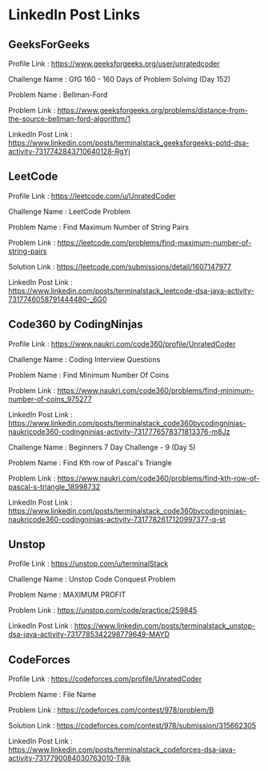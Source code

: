 # LinkedIn Post Links

## GeeksForGeeks

Profile Link : https://www.geeksforgeeks.org/user/unratedcoder

Challenge Name : GfG 160 - 160 Days of Problem Solving (Day 152)

Problem Name : Bellman-Ford

Problem Link : https://www.geeksforgeeks.org/problems/distance-from-the-source-bellman-ford-algorithm/1

LinkedIn Post Link : https://www.linkedin.com/posts/terminalstack_geeksforgeeks-potd-dsa-activity-7317742843710640128-RgYj

## LeetCode

Profile Link : https://leetcode.com/u/UnratedCoder

Challenge Name : LeetCode Problem

Problem Name : Find Maximum Number of String Pairs

Problem Link : https://leetcode.com/problems/find-maximum-number-of-string-pairs

Solution Link : https://leetcode.com/submissions/detail/1607147977

LinkedIn Post Link : https://www.linkedin.com/posts/terminalstack_leetcode-dsa-java-activity-7317746058791444480-_6G0

## Code360 by CodingNinjas

Profile Link : https://www.naukri.com/code360/profile/UnratedCoder

Challenge Name : Coding Interview Questions

Problem Name : Find Minimum Number Of Coins

Problem Link : https://www.naukri.com/code360/problems/find-minimum-number-of-coins_975277

LinkedIn Post Link : https://www.linkedin.com/posts/terminalstack_code360bycodingninjas-naukricode360-codingninjas-activity-7317776578371813376-m8Jz

Challenge Name : Beginners 7 Day Challenge - 9 (Day 5)

Problem Name : Find Kth row of Pascal's Triangle

Problem Link : https://www.naukri.com/code360/problems/find-kth-row-of-pascal-s-triangle_18998732

LinkedIn Post Link : https://www.linkedin.com/posts/terminalstack_code360bycodingninjas-naukricode360-codingninjas-activity-7317782617120997377-q-st

## Unstop

Profile Link : https://unstop.com/u/terminalStack

Challenge Name : Unstop Code Conquest Problem

Problem Name : MAXIMUM PROFIT

Problem Link : https://unstop.com/code/practice/259845

LinkedIn Post Link : https://www.linkedin.com/posts/terminalstack_unstop-dsa-java-activity-7317785342298779649-MAYD

## CodeForces

Profile Link : https://codeforces.com/profile/UnratedCoder

Problem Name : File Name

Problem Link : https://codeforces.com/contest/978/problem/B

Solution Link : https://codeforces.com/contest/978/submission/315662305

LinkedIn Post Link : https://www.linkedin.com/posts/terminalstack_codeforces-dsa-java-activity-7317790084030763010-T8jk
